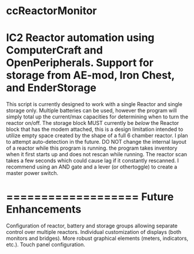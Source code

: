 ccReactorMonitor
================
IC2 Reactor automation using ComputerCraft and OpenPeripherals.
Support for storage from AE-mod, Iron Chest, and EnderStorage
================

This script is currently designed to work with a single Reactor and single
  storage only.
Multiple batteries can be used, however the program will simply total up the
  current/max capacities for determining when to turn the reactor on/off.
The storage block MUST currently be _below_ the Reactor block that has the modem
  attached, this is a design limitation intended to utilize empty space created
  by the shape of a full 6 chamber reactor. I plan to attempt auto-detection in
  the future.
DO NOT change the internal layout of a reactor while this program is running.
  the program takes inventory when it first starts up and does not rescan while
  running. The reactor scan takes a few seconds which could cause lag if it
  constantly rescanned.
I recommend using an AND gate and a lever (or othertoggle) to create a master
  power switch.

===================
Future Enhancements
===================
Configuration of reactor, battery and storage groups allowing separate control
  over multiple reactors.
Individual customization of displays (both monitors and bridges).
More robust graphical elements (meters, indicators, etc.).
Touch panel configuration.